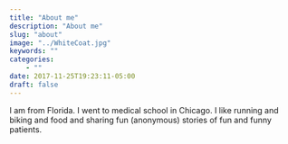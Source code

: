 ```yaml
---
title: "About me"
description: "About me"
slug: "about"
image: "../WhiteCoat.jpg"
keywords: ""
categories:
    - ""
date: 2017-11-25T19:23:11-05:00
draft: false
---
```


I am from Florida. I went to medical school in Chicago. I like running and biking and food and sharing fun (anonymous) stories of fun and funny patients. 
